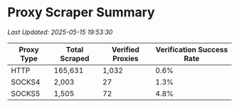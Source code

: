 # Proxy Scraper Summary

_Last Updated: 2025-05-15 19:53:30_

| Proxy Type | Total Scraped | Verified Proxies | Verification Success Rate |
|------------|--------------|------------------|--------------------------|
| HTTP | 165,631 | 1,032 | 0.6% |
| SOCKS4 | 2,003 | 27 | 1.3% |
| SOCKS5 | 1,505 | 72 | 4.8% |
